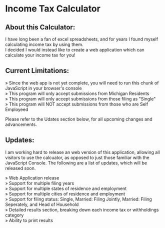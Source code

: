 # Income Tax Calculator

## About this Calculator:

I have long been a fan of excel spreadsheets, and for years I found myself calculating income tax by using them.<br>
I decided I would instead like to create a web application which can calculate your income tax for you!

## Current Limitations:

» Since the web app is not yet complete, you will need to run this chunk of JavaScript in your browser's console<br>
» This program will only accept submissions from Michigan Residents<br>
» This program will only accept submissions from those filing as "Single"<br>
» This program will NOT accept submissions from those who are Self Employeed<br>

Please refer to the Udates section below, for all upcoming changes and advancements.

## Updates:

I am working hard to release an web version of this application, allowing all visitors to use the calcuator, as opposed to just those familiar with the JavaScript Console. The following are a list of updates, which will be released soon.

» Web Application release<br>
» Support for multiple filing years<br>
» Support for multiple states of residence and employment<br>
» Support for multiple cities of residence and employment<br>
» Support for filing status: Single, Married: Filing Jointly, Married: Filing Seperately, and Head of Household<br>
» Detailed results section, breaking down each income tax or withholdings category<br>
» Ability to print results

